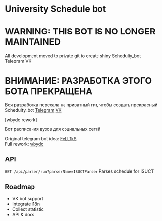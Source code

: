# University Schedule bot

# WARNING: THIS BOT IS NO LONGER MAINTAINED
All development moved to private git to create shiny Schedulty_bot
[Telegram](https://t.me/schedulty_bot)
[VK](https://vk.me/schedulty_bot)

# ВНИМАНИЕ: РАЗРАБОТКА ЭТОГО БОТА ПРЕКРАЩЕНА
Вся разработка перехала на приватный гит, чтобы создать прекрасный Schedulty_bot
[Telegram](https://t.me/schedulty_bot)
[VK](https://vk.me/schedulty_bot)

[wbydc rework]

Бот расписания вузов для социальных сетей

Original telegram bot idea: [FeLL1kS](https://github.com/FeLL1kS)<br>
Full rework: [wbydc](https://github.com/wbydc)

## API

`GET /api/parser/run?parserName=ISUCTParser`
Parses schedule for ISUCT

## Roadmap

* VK bot support
* Integrate i18n
* Collect statistic
* API & docs 
